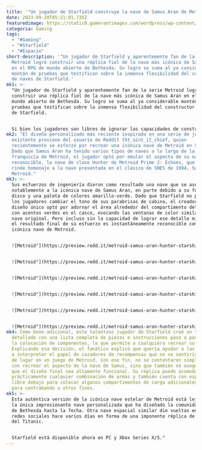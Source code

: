```yaml
---
title: '"Un jugador de Starfield construye la nave de Samus Aran de Metroid"'
date: 2023-09-20T05:21:01.735Z
featuredimage: https://static0.gamerantimages.com/wordpress/wp-content/uploads/wm/2023/09/starfield-modified-mantis-ship-silhouette-flying-overhead.jpg?q=50&fit=contain&w=1140&h=&dpr=1.5
categoria: Gaming
tags:
  - "#Gaming"
  - "#Starfield"
  - "#Espacio"
short-description: '"Un jugador de Starfield y aparentemente fan de la serie
  Metroid logró construir una réplica fiel de la nave más icónica de Samus Aran
  en el RPG de mundo abierto de Bethesda. Su logro se suma al ya considerable
  montón de pruebas que testifican sobre la inmensa flexibilidad del constructor
  de naves de Starfield.'
mk1: >-
  "Un jugador de Starfield y aparentemente fan de la serie Metroid logró
  construir una réplica fiel de la nave más icónica de Samus Aran en el RPG de
  mundo abierto de Bethesda. Su logro se suma al ya considerable montón de
  pruebas que testifican sobre la inmensa flexibilidad del constructor de naves
  de Starfield.


  Si bien los jugadores son libres de ignorar las capacidades de construcción de naves de Starfield, aquellos que eligen involucrarse con estas mecánicas probablemente las encontrarán increíblemente detalladas, lo que permite diseños realmente creativos. Muchos jugadores han estado experimentando con esta característica desde que el juego se lanzó en acceso temprano, habiendo creado desde una versión de Starfield del Tumbler de Batman hasta naves con forma de escorpión aterradoras.
mk2: "El diseño personalizado más reciente inspirado en una serie de juegos
  existente proviene del usuario de Reddit tht_aint_it_chief, quien
  recientemente se esforzó por recrear una icónica nave de Metroid en Starfield.
  Dado que Samus Aran ha tenido varios tipos de naves a lo largo de la
  franquicia de Metroid, el jugador optó por emular el aspecto de su nave más
  reconocible, la nave de clase Hunter de Metroid Prime 2: Echoes, que a su vez
  rinde homenaje a la nave presentada en el clásico de SNES de 1994, Super
  Metroid."
mk3: >-
  Sus esfuerzos de ingeniería dieron como resultado una nave que se asemeja
  notablemente a la icónica nave de Samus Aran, en parte debido a su forma de
  disco y una paleta de colores amarillo-verde. Dado que Starfield no permite a
  los jugadores cambiar el tono de sus parabrisas de cabina, el creador de este
  diseño único optó por adornar el área alrededor del compartimento del piloto
  con acentos verdes en el casco, evocando las ventanas de color similar de la
  nave original. Pero incluso sin la capacidad de lograr ese detalle minúsculo,
  el resultado final de su esfuerzo es instantáneamente reconocible como la
  icónica nave de Metroid.


  ![Metroid"](https://preview.redd.it/metroid-samus-aran-hunter-starship-build-guide-v0-oo64bybwx8pb1.png?width=1080&crop=smart&auto=webp&s=6109cad4518459f147448bf369409e1161330eea "Metroid\"")


  ![Metroid"](https://preview.redd.it/metroid-samus-aran-hunter-starship-build-guide-v0-nxamj5gwx8pb1.png?width=985&format=png&auto=webp&s=ffa9e215860aae5dc2cc5ef1f86ab484721c6b1e "Metroid\"")


  ![Metroid"](https://preview.redd.it/metroid-samus-aran-hunter-starship-build-guide-v0-af687aiwx8pb1.jpg?width=1080&crop=smart&auto=webp&s=763446e3cc9e9220aaafe44784258441f87b0c8b "Metroid\"")


  ![Metroid"](https://preview.redd.it/metroid-samus-aran-hunter-starship-build-guide-v0-sq2ln8kwx8pb1.png?width=1080&crop=smart&auto=webp&s=cd567b79ff1ff696475afc2319cee977eecef885 "Metroid\"")


  ![Metroid"](https://preview.redd.it/metroid-samus-aran-hunter-starship-build-guide-v0-5kqai68xx8pb1.jpg?width=1080&crop=smart&auto=webp&s=13849ea9e80681a46a3fa2020e6a89cfd2f61131 "Metroid\"")


  ![Metroid"](https://preview.redd.it/metroid-samus-aran-hunter-starship-build-guide-v0-a78qnv9xx8pb1.jpg?width=1080&crop=smart&auto=webp&s=840ed907d9e0d88ef59cd5ff9a32b9e6a6140044 "Metroid\"")
mk4: Como bono adicional, este talentoso jugador de Starfield creó un tutorial
  detallado con una lista completa de piezas e instrucciones paso a paso sobre
  la colocación de componentes, lo que permite a cualquiera recrear su diseño.
  Explicando esa decisión, el fanático explicó que quería ayudar a las personas
  a interpretar el papel de cazadores de recompensas que no se sentirían fuera
  de lugar en un juego de Metroid. Con ese fin, no se contentaron simplemente
  con recrear el aspecto de la nave de Samus, sino que también se aseguraron de
  que el diseño final sea altamente funcional. Su réplica puede acomodar
  prácticamente cualquier combinación de armas y también cuenta con espacio
  libre debajo para colocar algunos compartimentos de carga adicionales, ya sea
  para contrabando u otros fines.
mk5: >-
  Esta auténtica versión de la icónica nave estelar de Metroid está lejos de ser
  la única impresionante nave personalizada que ha diseñado la comunidad de fans
  de Bethesda hasta la fecha. Otra nave espacial similar dio vueltas en las
  redes sociales hace varios días en forma de una imponente réplica de Starfield
  del Titanic.


  Starfield está disponible ahora en PC y Xbox Series X/S."
---
```

